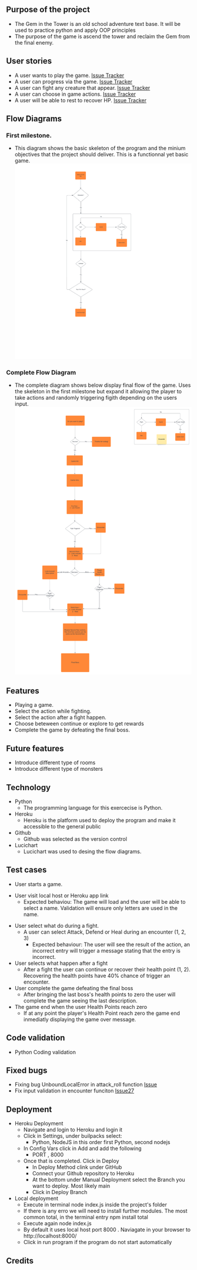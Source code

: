 ## Purpose of the project
* The Gem in the Tower is an old school adventure text base. It will be used to practice python and apply OOP principles
* The purpose of the game is ascend the tower and reclaim the Gem from the final enemy.
## User stories
* A user wants to play the game. [Issue Tracker](https://github.com/rfpotrero/The-Gem-in-the-Tower/labels/Main_Game%20_Fuction)
* A user can progress via the game. [Issue Tracker](https://github.com/rfpotrero/The-Gem-in-the-Tower/issues?q=is%3Aissue+label%3Agame_progress+)
* A user can fight any creature that appear. [Issue Tracker](https://github.com/rfpotrero/The-Gem-in-the-Tower/issues?q=is%3Aissue+label%3A%22Main+Fight+Loop%22+) 
* A user can choose in game actions. [Issue Tracker](https://github.com/rfpotrero/The-Gem-in-the-Tower/issues?q=is%3Aissue+label%3Ain_game_actions+)
* A user will be able to rest to recover HP. [Issue Tracker]()
## Flow Diagrams
### First milestone.
* This diagram shows the basic skeleton of the program and the minium objectives that the project should deliver. This is a functionnal yet basic game.
![FirstMilestone](assets/images/first_milestone.png)
### Complete Flow Diagram
* The complete diagram shows below display final flow of the game. Uses the skeleton in the first milestone but expand it allowing the player to take actions and randomly triggering figith depending on the users input.
![Final_Diagram](assets/images/complete_flow_diagram.png)
## Features
* Playing a game.
* Select the action while fighting. 
* Select the action after a fight happen.
* Choose beteween continue or explore to get rewards
* Complete the game by defeating the final boss.
## Future features
* Introduce different type of rooms 
* Introduce different type of monsters
## Technology
* Python 
  - The programming language for this exercecise is Python.
* Heroku 
  - Heroku is the platform used to deploy the program and make it accessible to the general public
* Github
  - Github was selected as the version control 
* Lucichart
  - Lucichart was used to desing the flow diagrams.
## Test cases
* User starts a game. 
- User visit local host or Heroku app link
  - Expected behaviou: The game will load and the user will be able to select a name. Validation will ensure only letters are used in the name.
* User select what do during a fight. 
  - A user can select Attack, Defend or Heal during an encounter (1, 2, 3)
    - Expected behaviour: The user will see the result of the action, an incorrect entry will trigger a message stating that the entry is incorrect. 
* User selects what happen after a fight
  - After a fight the user can continue or recover their health point (1, 2). Recovering the health points have 40% chance of trigger an encounter. 
* User complete the game defeating the final boss
  - After bringing the last boss's health points to zero the user will complete the game seeing the last description. 
* The game end when the user Health Points reach zero
  - If at any point the player's Health Point reach zero the game end inmediatly displaying the game over message. 
## Code validation
* Python Coding validation
## Fixed bugs
* Fixing bug UnboundLocalError in attack_roll function [Issue](https://github.com/rfpotrero/The-Gem-in-the-Tower/issues/21)
* Fix input validation in encounter funciton [Issue27](https://github.com/rfpotrero/The-Gem-in-the-Tower/issues/27)
## Deployment
* Heroku Deployment 
  - Navigate and login to Heroku and login it 
  - Click in Settings, under builpacks select: 
    - Python, NodeJS in this order first Python, second nodejs 
  - In Config Vars click in Add and add the following
    - PORT , 8000
  - Once that is completed. Click in Deploy
    - In Deploy Method clink under GitHub 
    - Connect your Github repository to Heroku
    - At the bottom under Manual Deployment select the Branch you want to deploy. Most likely main
    - Click in Deploy Branch
* Local deployment
  - Execute in terminal node index.js inside the project's folder
  - If there is any erro we will need to install further modules. The most common total, in the terminal entry npm install total
  - Execute again node index.js 
  - By default it uses local host port 8000 . Naviagate in your browser to http://localhost:8000/ 
  - Click in run program if the program do not start automatically
## Credits